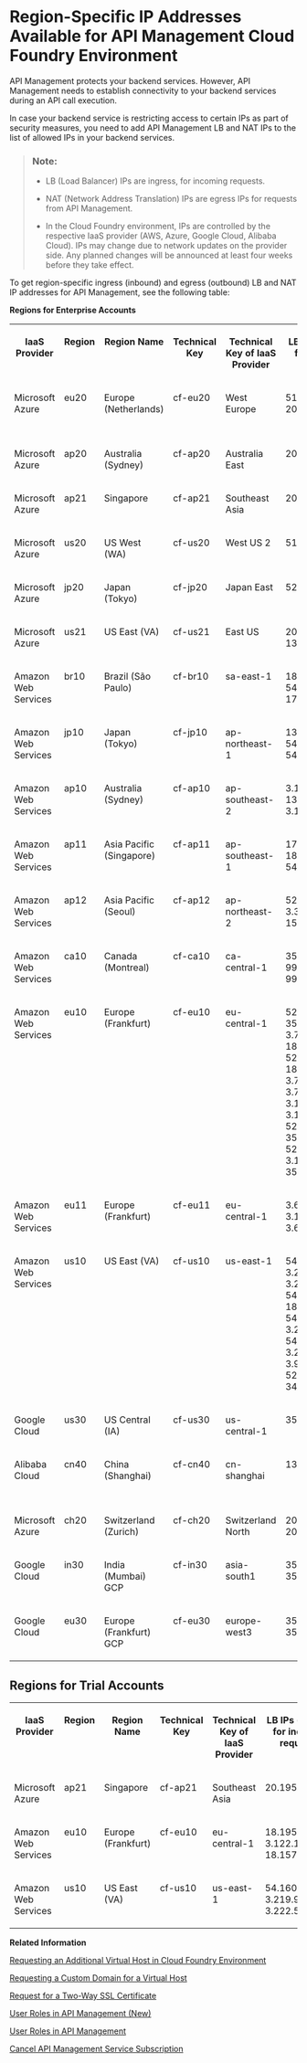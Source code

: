 <!-- loio585d639653614d4aaf8818388db1e236 -->

# Region-Specific IP Addresses Available for API Management Cloud Foundry Environment

API Management protects your backend services. However, API Management needs to establish connectivity to your backend services during an API call execution.

In case your backend service is restricting access to certain IPs as part of security measures, you need to add API Management LB and NAT IPs to the list of allowed IPs in your backend services.

> ### Note:  
> -   LB \(Load Balancer\) IPs are ingress, for incoming requests.
> 
> -   NAT \(Network Address Translation\) IPs are egress IPs for requests from API Management.
> 
> -   In the Cloud Foundry environment, IPs are controlled by the respective IaaS provider \(AWS, Azure, Google Cloud, Alibaba Cloud\). IPs may change due to network updates on the provider side. Any planned changes will be announced at least four weeks before they take effect.

To get region-specific ingress \(inbound\) and egress \(outbound\) LB and NAT IP addresses for API Management, see the following table:



**Regions for Enterprise Accounts**


<table>
<tr>
<th valign="top">

IaaS Provider

</th>
<th valign="top">

Region

</th>
<th valign="top">

Region Name

</th>
<th valign="top">

Technical Key

</th>
<th valign="top">

Technical Key of IaaS Provider

</th>
<th valign="top">

LB IPs \(ingress, for incoming requests\)

</th>
<th valign="top">

NAT IPs \(egress, for outgoing requests\)

</th>
</tr>
<tr>
<td valign="top">

Microsoft Azure

</td>
<td valign="top">

eu20

</td>
<td valign="top">

Europe \(Netherlands\)

</td>
<td valign="top">

cf-eu20

</td>
<td valign="top">

West Europe

</td>
<td valign="top">

51.105.226.76, 20.4.203.111

</td>
<td valign="top">

51.105.226.79, 20.107.78.224, 20.4.205.181

</td>
</tr>
<tr>
<td valign="top">

Microsoft Azure

</td>
<td valign="top">

ap20

</td>
<td valign="top">

Australia \(Sydney\)

</td>
<td valign="top">

cf-ap20

</td>
<td valign="top">

Australia East

</td>
<td valign="top">

20.53.178.192

</td>
<td valign="top">

20.53.178.190

</td>
</tr>
<tr>
<td valign="top">

Microsoft Azure

</td>
<td valign="top">

ap21

</td>
<td valign="top">

Singapore

</td>
<td valign="top">

cf-ap21

</td>
<td valign="top">

Southeast Asia

</td>
<td valign="top">

20.43.177.215

</td>
<td valign="top">

20.43.177.113

</td>
</tr>
<tr>
<td valign="top">

Microsoft Azure

</td>
<td valign="top">

us20

</td>
<td valign="top">

US West \(WA\)

</td>
<td valign="top">

cf-us20

</td>
<td valign="top">

West US 2

</td>
<td valign="top">

51.143.127.29

</td>
<td valign="top">

51.143.126.237

</td>
</tr>
<tr>
<td valign="top">

Microsoft Azure

</td>
<td valign="top">

jp20

</td>
<td valign="top">

Japan \(Tokyo\)

</td>
<td valign="top">

cf-jp20

</td>
<td valign="top">

Japan East

</td>
<td valign="top">

52.155.116.209

</td>
<td valign="top">

52.155.117.53

</td>
</tr>
<tr>
<td valign="top">

Microsoft Azure

</td>
<td valign="top">

us21

</td>
<td valign="top">

US East \(VA\)

</td>
<td valign="top">

cf-us21

</td>
<td valign="top">

East US

</td>
<td valign="top">

20.42.26.85, 137.135.94.245

</td>
<td valign="top">

20.42.28.32, 20.25.8.237

</td>
</tr>
<tr>
<td valign="top">

Amazon Web Services

</td>
<td valign="top">

br10

</td>
<td valign="top">

Brazil \(São Paulo\)

</td>
<td valign="top">

cf-br10

</td>
<td valign="top">

sa-east-1

</td>
<td valign="top">

18.230.84.42, 54.233.108.69, 177.71.244.1

</td>
<td valign="top">

18.229.180.216, 18.230.68.32, 18.229.200.51

</td>
</tr>
<tr>
<td valign="top">

Amazon Web Services

</td>
<td valign="top">

jp10

</td>
<td valign="top">

Japan \(Tokyo\)

</td>
<td valign="top">

cf-jp10

</td>
<td valign="top">

ap-northeast-1

</td>
<td valign="top">

13.112.134.183, 54.95.250.60, 54.249.225.157

</td>
<td valign="top">

52.69.140.122, 18.181.69.241, 18.182.245.202

</td>
</tr>
<tr>
<td valign="top">

Amazon Web Services

</td>
<td valign="top">

ap10

</td>
<td valign="top">

Australia \(Sydney\)

</td>
<td valign="top">

cf-ap10

</td>
<td valign="top">

ap-southeast-2

</td>
<td valign="top">

3.105.46.220, 13.237.97.179, 3.104.188.200

</td>
<td valign="top">

3.105.155.212, 13.211.74.25, 13.55.87.26

</td>
</tr>
<tr>
<td valign="top">

Amazon Web Services

</td>
<td valign="top">

ap11

</td>
<td valign="top">

Asia Pacific \(Singapore\)

</td>
<td valign="top">

cf-ap11

</td>
<td valign="top">

ap-southeast-1

</td>
<td valign="top">

175.41.164.167, 18.139.72.206, 54.251.80.143

</td>
<td valign="top">

54.254.127.94, 54.179.36.212, 54.151.195.2

</td>
</tr>
<tr>
<td valign="top">

Amazon Web Services

</td>
<td valign="top">

ap12

</td>
<td valign="top">

Asia Pacific \(Seoul\)

</td>
<td valign="top">

cf-ap12

</td>
<td valign="top">

ap-northeast-2

</td>
<td valign="top">

52.79.158.48, 3.36.84.59, 15.165.191.243

</td>
<td valign="top">

3.35.108.250, 54.180.45.228, 3.36.176.209

</td>
</tr>
<tr>
<td valign="top">

Amazon Web Services

</td>
<td valign="top">

ca10

</td>
<td valign="top">

Canada \(Montreal\)

</td>
<td valign="top">

cf-ca10

</td>
<td valign="top">

ca-central-1

</td>
<td valign="top">

35.182.82.207, 99.79.96.34, 99.79.183.119

</td>
<td valign="top">

3.96.232.61, 3.96.230.37, 15.222.204.174

</td>
</tr>
<tr>
<td valign="top">

Amazon Web Services

</td>
<td valign="top">

eu10

</td>
<td valign="top">

Europe \(Frankfurt\)

</td>
<td valign="top">

cf-eu10

</td>
<td valign="top">

eu-central-1

</td>
<td valign="top">

52.57.227.184, 35.156.111.245, 3.72.121.203, 18.195.254.216, 52.59.65.179, 18.157.127.228, 3.71.212.236, 3.78.133.131, 3.125.67.253, 3.120.18.81, 52.57.122.96, 35.157.72.246, 52.59.9.207, 3.122.187.52, 35.158.244.146

</td>
<td valign="top">

52.29.48.148, 3.120.95.10, 18.194.144.165, 18.196.191.48, 52.59.78.206, 18.195.138.5, 3.73.160.117, 52.57.130.124, 3.72.189.179

</td>
</tr>
<tr>
<td valign="top">

Amazon Web Services

</td>
<td valign="top">

eu11

</td>
<td valign="top">

Europe \(Frankfurt\)

</td>
<td valign="top">

cf-eu11

</td>
<td valign="top">

eu-central-1

</td>
<td valign="top">

3.65.99.47, 3.127.192.196, 3.64.16.82

</td>
<td valign="top">

18.156.85.8, 3.65.144.116, 3.121.107.212

</td>
</tr>
<tr>
<td valign="top">

Amazon Web Services

</td>
<td valign="top">

us10

</td>
<td valign="top">

US East \(VA\)

</td>
<td valign="top">

cf-us10

</td>
<td valign="top">

us-east-1

</td>
<td valign="top">

54.86.152.69, 3.227.214.88, 3.222.180.54, 54.165.0.197, 18.211.185.170, 54.152.176.132, 3.227.146.112, 54.204.200.84, 3.213.190.155, 3.94.236.44, 52.2.5.170, 34.239.31.28

</td>
<td valign="top">

3.213.79.219, 3.209.244.202, 3.213.81.148, 54.87.110.53, 54.208.172.140, 54.86.163.159

</td>
</tr>
<tr>
<td valign="top">

Google Cloud

</td>
<td valign="top">

us30

</td>
<td valign="top">

US Central \(IA\)

</td>
<td valign="top">

cf-us30

</td>
<td valign="top">

us-central-1

</td>
<td valign="top">

35.209.91.33

</td>
<td valign="top">

35.223.165.172, 34.133.13.45

</td>
</tr>
<tr>
<td valign="top">

Alibaba Cloud

</td>
<td valign="top">

cn40

</td>
<td valign="top">

China \(Shanghai\)

</td>
<td valign="top">

cf-cn40

</td>
<td valign="top">

cn-shanghai

</td>
<td valign="top">

139.224.173.96

</td>
<td valign="top">

101.132.190.155, 106.14.165.33, 106.14.184.113

</td>
</tr>
<tr>
<td valign="top">

Microsoft Azure

</td>
<td valign="top">

ch20

</td>
<td valign="top">

Switzerland \(Zurich\)

</td>
<td valign="top">

cf-ch20

</td>
<td valign="top">

Switzerland North

</td>
<td valign="top">

20.250.176.223, 20.250.113.139

</td>
<td valign="top">

20.250.216.117, 20.250.176.24

</td>
</tr>
<tr>
<td valign="top">

Google Cloud

</td>
<td valign="top">

in30

</td>
<td valign="top">

India \(Mumbai\) GCP

</td>
<td valign="top">

cf-in30

</td>
<td valign="top">

asia-south1

</td>
<td valign="top">

35.207.228.176, 35.207.205.83

</td>
<td valign="top">

34.100.176.82, 34.93.181.26

</td>
</tr>
<tr>
<td valign="top">

Google Cloud

</td>
<td valign="top">

eu30

</td>
<td valign="top">

Europe \(Frankfurt\) GCP

</td>
<td valign="top">

cf-eu30

</td>
<td valign="top">

europe-west3

</td>
<td valign="top">

35.207.154.151, 35.207.169.22

</td>
<td valign="top">

34.159.208.178, 34.159.31.39

</td>
</tr>
</table>



<a name="loio585d639653614d4aaf8818388db1e236__section_ujb_1cg_rwb"/>

## Regions for Trial Accounts


<table>
<tr>
<th valign="top">

IaaS Provider

</th>
<th valign="top">

Region

</th>
<th valign="top">

Region Name

</th>
<th valign="top">

Technical Key

</th>
<th valign="top">

Technical Key of IaaS Provider

</th>
<th valign="top">

LB IPs \(ingress, for incoming requests\)

</th>
<th valign="top">

NAT IPs \(egress, for outgoing requests\)

</th>
</tr>
<tr>
<td valign="top">

Microsoft Azure

</td>
<td valign="top">

ap21

</td>
<td valign="top">

Singapore

</td>
<td valign="top">

cf-ap21

</td>
<td valign="top">

Southeast Asia

</td>
<td valign="top">

20.195.53.58

</td>
<td valign="top">

20.195.52.254

</td>
</tr>
<tr>
<td valign="top">

Amazon Web Services

</td>
<td valign="top">

eu10

</td>
<td valign="top">

Europe \(Frankfurt\)

</td>
<td valign="top">

cf-eu10

</td>
<td valign="top">

eu-central-1

</td>
<td valign="top">

18.195.249.1, 3.122.154.182, 18.157.222.132

</td>
<td valign="top">

18.157.223.60, 18.157.143.164, 52.28.147.96

</td>
</tr>
<tr>
<td valign="top">

Amazon Web Services

</td>
<td valign="top">

us10

</td>
<td valign="top">

US East \(VA\)

</td>
<td valign="top">

cf-us10

</td>
<td valign="top">

us-east-1

</td>
<td valign="top">

54.160.203.34, 3.219.96.75, 3.222.55.46

</td>
<td valign="top">

54.172.191.202, 52.1.75.180, 52.207.193.169

</td>
</tr>
</table>

**Related Information**  


[Requesting an Additional Virtual Host in Cloud Foundry Environment](requesting-an-additional-virtual-host-in-cloud-foundry-environment-a7b91e5.md "Create a new virtual host or update an alias for an existing virtual host in the Cloud Foundry environment.")

[Requesting a Custom Domain for a Virtual Host](requesting-a-custom-domain-for-a-virtual-host-6b9e5a3.md "A virtual host lets you host multiple domain names on API Management capability within Integration Suite.")

[Request for a Two-Way SSL Certificate](request-for-a-two-way-ssl-certificate-9faf7ce.md "Request a two-way SSL certificate for the default domain of the virtual host of your API Management service.")

[User Roles in API Management \(New\)](user-roles-in-api-management-new-911ca5a.md "Similar to other capabilities of the SAP Integration Suite, the API Management capability defines a set of technical roles that grant specific permissions to users. Users can be assigned roles through SAP BTP's role collection concept. While users have the option to create their own role collections, a set of predefined role collections is automatically created when the API Management capability is provisioned.")

[User Roles in API Management](user-roles-in-api-management-7010b58.md "Use role collections to group together different roles that can be assigned to API Portal and API business hub enterprise users.")

[Cancel API Management Service Subscription](cancel-api-management-service-subscription-df6df2b.md "You can deactivate your API Management capability from Integration Suite to disable your account from the API Management service.")

